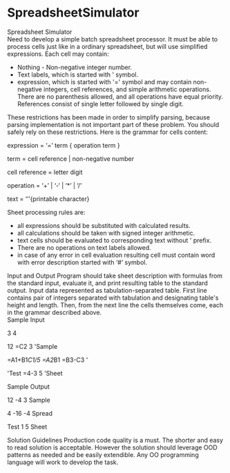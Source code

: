 # SpreadsheetSimulator

Spreadsheet Simulator   
Need to develop a simple batch spreadsheet processor. It must be able to process cells just like in a ordinary spreadsheet, but will use simplified expressions. Each cell may contain: 
- Nothing - Non-negative integer number. 
- Text labels, which is started with ' symbol. 
- expression, which is started with '=' symbol and may contain non-negative integers, cell references, and simple arithmetic operations. There are no parenthesis allowed, and all operations have equal priority. References consist of single letter followed by single digit.   

These restrictions has been made in order to simplify parsing, because parsing implementation is not important part of these problem. You should safely rely on these restrictions. Here is the grammar for cells content:  

expression = ‘=’ term { operation term }

term = cell reference | non-negative number 

cell reference  = letter digit

operation = ‘+’ | ‘-‘ | ‘*’ | ‘/’ 

text = ‘’’{printable character}  


Sheet processing rules are: 
- all expressions should be substituted with calculated results. 
- all calculations should be taken with signed integer arithmetic. 
- text cells should be evaluated to corresponding text without ' prefix.
- There are no operations on text labels allowed. 
- in case of any error in cell evaluation resulting cell must contain word with error description started with ‘#’ symbol.

Input and Output Program should take sheet description with formulas from the standard input, evaluate it, and print resulting table to the standard output. Input data represented as tabulation-separated table. First line contains pair of integers separated with tabulation and designating table's height and length. Then, from the next line the cells themselves come, each in the grammar described above.  
Sample Input

3  4

12  =C2 3 'Sample

=A1+B1*C1/5 =A2*B1 =B3-C3 '

'Test =4-3 5 'Sheet  


Sample Output

12 -4 3  Sample

4 -16 -4 Spread

Test 1 5  Sheet  


Solution Guidelines
Production code quality is a must. The shorter and easy to read solution is acceptable. However the solution should leverage OOD patterns as needed and be easily extendible. Any OO programming language will work to develop the task.   
